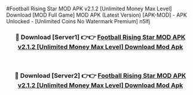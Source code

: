 #Football Rising Star MOD APK v2.1.2 [Unlimited Money Max Level] Download [MOD Full Game] MOD APK (Latest Version) [APK-MOD] - APK Unlocked - [Unlimited Coins No Watermark Premium] n5lfj



<div align="center">

<h3>🔴 Download [Server1] 👉👉 <a href="https://momento.my/?title=Football_Rising_Star_MOD_APK_v2.1.2_[Unlimited_Money_Max_Level]_Download">Football Rising Star MOD APK v2.1.2 [Unlimited Money Max Level] Download Mod Apk</a></h3><br>

<h3>🔴 Download [Server2] 👉👉 <a href="https://momento.my/?title=Football_Rising_Star_MOD_APK_v2.1.2_[Unlimited_Money_Max_Level]_Download">Football Rising Star MOD APK v2.1.2 [Unlimited Money Max Level] Download Mod Apk</a></h3>
</div>
